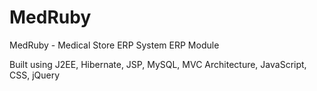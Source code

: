 # MedRuby
MedRuby - Medical Store ERP System
ERP Module

Built using J2EE, Hibernate, JSP, MySQL, MVC Architecture, JavaScript, CSS, jQuery
